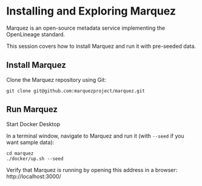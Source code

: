 # Installing and Exploring Marquez

Marquez is an open-source metadata service implementing the OpenLineage standard.

This session covers how to install Marquez and run it with pre-seeded data.

## Install Marquez

Clone the Marquez repository using Git:

```
git clone git@github.com:marquezproject/marquez.git
```

## Run Marquez

Start Docker Desktop

In a terminal window, navigate to Marquez and run it (with `--seed` if you want sample data):

```
cd marquez
./docker/up.sh --seed
```

Verify that Marquez is running by opening this address in a browser: http://localhost:3000/